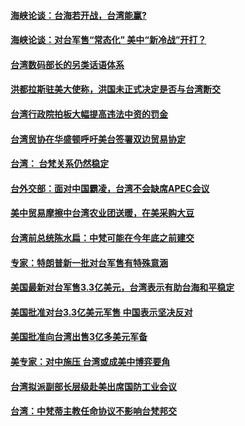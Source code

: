 #### [海峡论谈：台海若开战，台湾能赢?](../pages/zivymejqv_/4593572.md) 

#### [海峡论谈：对台军售“常态化” 美中“新冷战”开打？](../pages/zivymejqv_/4593567.md) 

#### [台湾数码部长的另类话语体系](../pages/zivymejqv_/4592629.md) 

#### [洪都拉斯驻美大使称，洪国未正式决定是否与台湾断交](../pages/zivymejqv_/4592394.md) 

#### [台湾行政院拍板大幅提高违法中资的罚金](../pages/zivymejqv_/4591201.md) 

#### [台湾贸协在华盛顿呼吁美台签署双边贸易协定](../pages/zivymejqv_/4590372.md) 

#### [台湾： 台梵关系仍然稳定](../pages/zivymejqv_/4589641.md) 

#### [台外交部：面对中国霸凌，台湾不会缺席APEC会议](../pages/zivymejqv_/4589490.md) 

#### [美中贸易摩擦中台湾农业团送暖，在美采购大豆](../pages/zivymejqv_/4589260.md) 

#### [台湾前总统陈水扁：中梵可能在今年底之前建交](../pages/zivymejqv_/4587917.md) 

#### [专家：特朗普新一批对台军售有特殊意涵](../pages/zivymejqv_/4587098.md) 

#### [美国最新对台军售3.3亿美元，台湾表示有助台海和平稳定](../pages/zivymejqv_/4586188.md) 

#### [美国批准对台3.3亿美元军售 中国表示坚决反对](../pages/zivymejqv_/4586046.md) 

#### [美国批准向台湾出售3亿多美元军备](../pages/zivymejqv_/4586019.md) 

#### [美专家：对中施压 台湾或成美中博弈要角](../pages/zivymejqv_/4585435.md) 

#### [台湾拟派副部长层级赴美出席国防工业会议](../pages/zivymejqv_/4584469.md) 

#### [台湾：中梵蒂主教任命协议不影响台梵邦交](../pages/zivymejqv_/4583449.md) 

